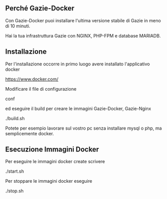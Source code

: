 Perché Gazie-Docker
-------------------

Con Gazie-Docker puoi installare l'ultima versione
stabile di Gazie in meno di 10 minuti.

Hai la tua infrastruttura Gazie con NGINX, PHP-FPM e database MARIADB.


Installazione
------------

Per l'installazione occorre in primo luogo avere installato
l'applicativo docker

https://www.docker.com/


Modificare il file di configurazione

conf

ed eseguire il build per creare le immagini Gazie-Docker, Gazie-Nginx

./build.sh

Potete per esempio lavorare sul vostro pc senza installare mysql o php, ma semplicemente docker.

Esecuzione Immagini Docker
--------------------------

Per eseguire le immagini docker create scrivere

./start.sh

Per stoppare le immagini docker eseguire

./stop.sh


